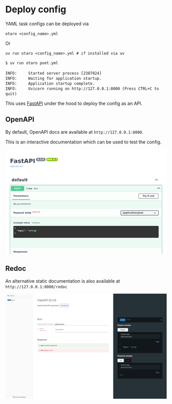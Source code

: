 # Deploy config

YAML task configs can be deployed via

```
otaro <config_name>.yml
```

Or

```
uv run otaro <config_name>.yml # if installed via uv
```

<!-- termynal -->

```console
$ uv run otaro poet.yml

INFO:     Started server process [2387024]
INFO:     Waiting for application startup.
INFO:     Application startup complete.
INFO:     Uvicorn running on http://127.0.0.1:8000 (Press CTRL+C to quit)
```

This uses [FastAPI](https://fastapi.tiangolo.com/) under the hood to deploy the config as an API.

## OpenAPI

By default, OpenAPI docs are available at `http://127.0.0.1:8000`.

This is an interactive documentation which can be used to test the config.

![OpenAPI docs](../assets/openapi_screenshot.png)

## Redoc

An alternative static documentation is also available at `http://127.0.0.1:8000/redoc`

![Redoc docs](../assets/redoc_screenshot.png)
